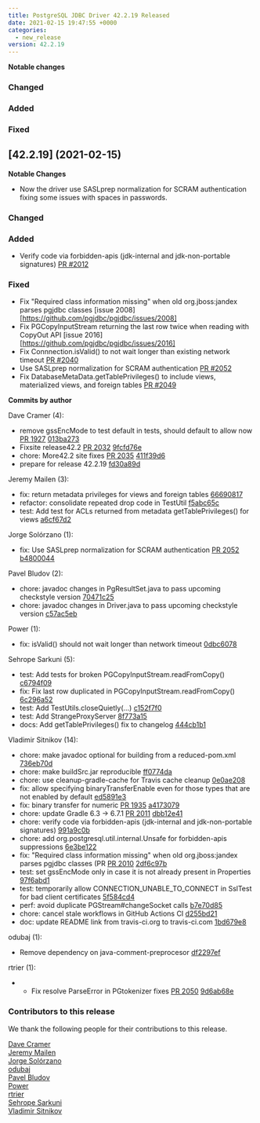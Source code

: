 ```yaml
---
title: PostgreSQL JDBC Driver 42.2.19 Released
date: 2021-02-15 19:47:55 +0000
categories:
  - new_release
version: 42.2.19
---
```

**Notable changes**

### Changed

### Added

### Fixed

## [42.2.19] (2021-02-15)

**Notable Changes**
- Now the driver use SASLprep normalization for SCRAM authentication fixing some issues with spaces in passwords.

### Changed

### Added 
- Verify code via forbidden-apis (jdk-internal and jdk-non-portable signatures) [PR #2012](https://github.com/pgjdbc/pgjdbc/pull/2012)

### Fixed
- Fix "Required class information missing" when old org.jboss:jandex parses pgjdbc classes [issue 2008][https://github.com/pgjdbc/pgjdbc/issues/2008]
- Fix PGCopyInputStream returning the last row twice when reading with CopyOut API [issue 2016][https://github.com/pgjdbc/pgjdbc/issues/2016]
- Fix Connnection.isValid() to not wait longer than existing network timeout [PR #2040](https://github.com/pgjdbc/pgjdbc/pull/2040)
- Use SASLprep normalization for SCRAM authentication [PR #2052](https://github.com/pgjdbc/pgjdbc/pull/2052)
- Fix DatabaseMetaData.getTablePrivileges() to include views, materialized views, and foreign tables [PR #2049](https://github.com/pgjdbc/pgjdbc/pull/2049)


<!--more-->

**Commits by author**

Dave Cramer (4):

* remove gssEncMode to test default in tests, should default to allow now [PR 1927](https://github.com/pgjdbc/pgjdbc/pull/1927) [013ba273](https://github.com/pgjdbc/pgjdbc/commit/013ba2730848ba43762d85d3a36a487cf2ea0ad0)
* Fixsite release42.2 [PR 2032](https://github.com/pgjdbc/pgjdbc/pull/2032) [9fcfd76e](https://github.com/pgjdbc/pgjdbc/commit/9fcfd76e7b3cf53acf7f247b4965272ad7a21b13)
* chore: More42.2 site fixes [PR 2035](https://github.com/pgjdbc/pgjdbc/pull/2035) [411f39d6](https://github.com/pgjdbc/pgjdbc/commit/411f39d61f6f874a1d0c8940fe72da4ed8416c3d)
* prepare for release 42.2.19 [fd30a89d](https://github.com/pgjdbc/pgjdbc/commit/fd30a89de97c83966bdbfed95afd20d093915b39)

Jeremy Mailen (3):

* fix: return metadata privileges for views and foreign tables [66690817](https://github.com/pgjdbc/pgjdbc/commit/66690817f4b8926f8ab47a104538970c6c5e0dd3)
* refactor: consolidate repeated drop code in TestUtil [f5abc65c](https://github.com/pgjdbc/pgjdbc/commit/f5abc65c813f6564a7b9c5a6a2a96a9ccc2f8dde)
* test: Add test for ACLs returned from metadata getTablePrivileges() for views [a6cf67d2](https://github.com/pgjdbc/pgjdbc/commit/a6cf67d24bc698f62e43867f5aa61383b386e74c)

Jorge Solórzano (1):

* fix: Use SASLprep normalization for SCRAM authentication [PR 2052](https://github.com/pgjdbc/pgjdbc/pull/2052) [b4800044](https://github.com/pgjdbc/pgjdbc/commit/b4800044b3db9aef0d264baef2a95355c9059a1f)

Pavel Bludov (2):

* chore: javadoc changes in PgResultSet.java to pass upcoming checkstyle version [70471c25](https://github.com/pgjdbc/pgjdbc/commit/70471c25dbc6e64b5ed7a3c9db8bce26fe27e94d)
* chore: javadoc changes in Driver.java to pass upcoming checkstyle version [c57ac5eb](https://github.com/pgjdbc/pgjdbc/commit/c57ac5eb5dec170a24f833c64f74a63fd7b53940)

Power (1):

* fix: isValid() should not wait longer than network timeout [0dbc6078](https://github.com/pgjdbc/pgjdbc/commit/0dbc6078b98215f11413a8b0f3a15a7c08180a29)

Sehrope Sarkuni (5):

* test: Add tests for broken PGCopyInputStream.readFromCopy() [c6794f09](https://github.com/pgjdbc/pgjdbc/commit/c6794f09572c51bceb284e38b14c07a999d1aab9)
* fix: Fix last row duplicated in PGCopyInputStream.readFromCopy() [6c296a52](https://github.com/pgjdbc/pgjdbc/commit/6c296a52d5437c318ad3a1a40af4046ce7d1ac3f)
* test: Add TestUtils.closeQuietly(...) [c152f7f0](https://github.com/pgjdbc/pgjdbc/commit/c152f7f0639391f180a74b31b3527b213818b0d0)
* test: Add StrangeProxyServer [8f773a15](https://github.com/pgjdbc/pgjdbc/commit/8f773a15ec4898af66806e851090e62d38edfb88)
* docs: Add getTablePrivileges() fix to changelog [444cb1b1](https://github.com/pgjdbc/pgjdbc/commit/444cb1b17b17bcde378e97805b3ee61c50eba0be)

Vladimir Sitnikov (14):

* chore: make javadoc optional for building from a reduced-pom.xml [736eb70d](https://github.com/pgjdbc/pgjdbc/commit/736eb70d76549afc3906362ffd3747cb6a311443)
* chore: make buildSrc.jar reproducible [ff0774da](https://github.com/pgjdbc/pgjdbc/commit/ff0774da883287e9f012dd09f510e062167143e3)
* chore: use cleanup-gradle-cache for Travis cache cleanup [0e0ae208](https://github.com/pgjdbc/pgjdbc/commit/0e0ae208e50de479c64e4afd25e5b3c1e5874d68)
* fix: allow specifying binaryTransferEnable even for those types that are not enabled by default [ed5891e3](https://github.com/pgjdbc/pgjdbc/commit/ed5891e3f019977ee0a999c7e572ace34b3bd918)
* fix: binary transfer for numeric [PR 1935](https://github.com/pgjdbc/pgjdbc/pull/1935) [a4173079](https://github.com/pgjdbc/pgjdbc/commit/a4173079dfd35c95de984f369cab0d5e7f951ed7)
* chore: update Gradle 6.3 -> 6.7.1 [PR 2011](https://github.com/pgjdbc/pgjdbc/pull/2011) [dbb12e41](https://github.com/pgjdbc/pgjdbc/commit/dbb12e41390054ee8a58508e4004e3834a86a7ea)
* chore: verify code via forbidden-apis (jdk-internal and jdk-non-portable signatures) [991a9c0b](https://github.com/pgjdbc/pgjdbc/commit/991a9c0b4d2eea6bbbccc0afd2aa5d63b804e306)
* chore: add org.postgresql.util.internal.Unsafe for forbidden-apis suppressions [6e3be122](https://github.com/pgjdbc/pgjdbc/commit/6e3be12203fd4f76992d2ab88bcdb4a21a0b44d0)
* fix: "Required class information missing" when old org.jboss:jandex parses pgjdbc classes (PR [PR 2010](https://github.com/pgjdbc/pgjdbc/pull/2010) [2df6c97b](https://github.com/pgjdbc/pgjdbc/commit/2df6c97b6b4a1c39d03099efa62e85bbc907723f)
* test: set gssEncMode only in case it is not already present in Properties [97f6abd1](https://github.com/pgjdbc/pgjdbc/commit/97f6abd1c8cc16af4056bceccc3c1f52faa27c02)
* test: temporarily allow CONNECTION_UNABLE_TO_CONNECT in SslTest for bad client certificates [5f584cd4](https://github.com/pgjdbc/pgjdbc/commit/5f584cd4a5c2f19a526874e14c66fad4ab1b2d79)
* perf: avoid duplicate PGStream#changeSocket calls [b7e70d85](https://github.com/pgjdbc/pgjdbc/commit/b7e70d856276ff75dc487bc20694c7ff5ddebbaa)
* chore: cancel stale workflows in GitHub Actions CI [d255bd21](https://github.com/pgjdbc/pgjdbc/commit/d255bd21778c00dafa40e6b096f052aea61d29a8)
* doc: update README link from travis-ci.org to travis-ci.com [1bd679e8](https://github.com/pgjdbc/pgjdbc/commit/1bd679e84edf854df92d1bd7d1cd006cc0360c61)

odubaj (1):

* Remove dependency on java-comment-preprocesor [df2297ef](https://github.com/pgjdbc/pgjdbc/commit/df2297ef6b4d26c1de9a5c90e0f8c524dd437425)

rtrier (1):

* * Fix resolve ParseError in PGtokenizer fixes [PR 2050](https://github.com/pgjdbc/pgjdbc/pull/2050) [9d6ab68e](https://github.com/pgjdbc/pgjdbc/commit/9d6ab68ebfaba68244a49c86186021d32f93ff2f)

<a name="contributors_{{ page.version }}"></a>
### Contributors to this release

We thank the following people for their contributions to this release.

[Dave Cramer](davec@postgresintl.com)  
[Jeremy Mailen](https://github.com/jeremymailen)  
[Jorge Solórzano](https://github.com/jorsol)  
[odubaj](https://github.com/odubaj)  
[Pavel Bludov](https://github.com/pbludov)  
[Power](https://github.com/Powerrr)  
[rtrier](https://github.com/rtrier)  
[Sehrope Sarkuni](https://github.com/sehrope)  
[Vladimir Sitnikov](https://github.com/vlsi)  
